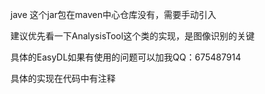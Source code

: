 jave 这个jar包在maven中心仓库没有，需要手动引入

建议优先看一下AnalysisTool这个类的实现，是图像识别的关键

具体的EasyDL如果有使用的问题可以加我QQ：675487914

具体的实现在代码中有注释